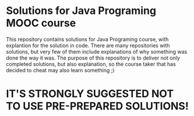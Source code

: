 # Solutions for Java Programing MOOC course
This repository contains solutions for Java Programing course, with explantion for the solution in code.
There are many repositories with solutions, but very few of them include explanations of why something was done the way it was. The purpose of this repository is to deliver not only completed solutions, but also explanation, so the course taker that has decided to cheat may also learn something ;)

# IT'S STRONGLY SUGGESTED NOT TO USE PRE-PREPARED SOLUTIONS! 

